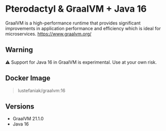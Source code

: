 # Pterodactyl & GraalVM + Java 16

GraalVM is a high-performance runtime that provides significant improvements in application performance and efficiency which is ideal for microservices. https://www.graalvm.org/

## Warning

:warning: Support for Java 16 in GraalVM is experimental. Use at your own risk.

## Docker Image
> lustefaniak/graalvm:16

## Versions
- GraalVM 21.1.0
- Java 16
